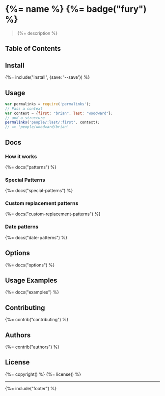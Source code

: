 # {%= name %} {%= badge("fury") %}

> {%= description %}

## Table of Contents

<!-- toc -->

## Install
{%= include("install", {save: '--save'}) %}

## Usage

```js
var permalinks = require('permalinks');
// Pass a context
var context = {first: "brian", last: "woodward"};
// and a structure
permalinks('people/:last/:first', context);
// => 'people/woodward/brian'
```

## Docs

### How it works
{%= docs("patterns") %}

### Special Patterns
{%= docs("special-patterns") %}

### Custom replacement patterns
{%= docs("custom-replacement-patterns") %}

### Date patterns
{%= docs("date-patterns") %}

## Options
{%= docs("options") %}

## Usage Examples
{%= docs("examples") %}

## Contributing
{%= contrib("contributing") %}

## Authors
{%= contrib("authors") %}

## License
{%= copyright() %}
{%= license() %}

***

{%= include("footer") %}